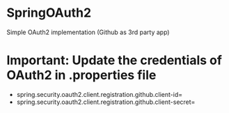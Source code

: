 # SpringOAuth2
Simple OAuth2 implementation (Github as 3rd party app)

# Important: Update the credentials of OAuth2 in .properties file
* spring.security.oauth2.client.registration.github.client-id=<your-github-client-id>
* spring.security.oauth2.client.registration.github.client-secret=<your-github-client-secret>
